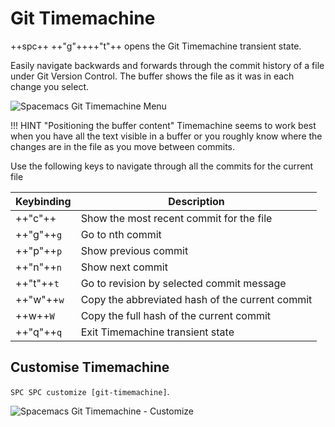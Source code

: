 # Git Timemachine

++spc++  ++"g"++++"t"++ opens the Git Timemachine transient state.

Easily navigate backwards and forwards through the commit history of a file under Git Version Control. The buffer shows the file as it was in each change you select.

![Spacemacs Git Timemachine Menu](https://raw.githubusercontent.com/practicalli/graphic-design/live/editors/spacemacs/screenshots/spacemacs-git-timemachine-menu.png)

!!! HINT "Positioning the buffer content"
    Timemachine seems to work best when you have all the text visible in a buffer or you roughly know where the changes are in the file as you move between commits.


Use the following keys to navigate through all the commits for the current file

| Keybinding | Description                                     |
|------------|-------------------------------------------------|
| ++"c"++    | Show the most recent commit for the file        |
| ++"g"++`g` | Go to nth commit                                |
| ++"p"++`p` | Show previous commit                            |
| ++"n"++`n` | Show next commit                                |
| ++"t"++`t` | Go to revision by selected commit message       |
| ++"w"++`w` | Copy the abbreviated hash of the current commit |
| ++w++`W`   | Copy the full hash of the current commit        |
| ++"q"++`q` | Exit Timemachine transient state                |


## Customise Timemachine

`SPC SPC customize [git-timemachine]`.

![Spacemacs Git Timemachine - Customize](https://raw.githubusercontent.com/practicalli/graphic-design/live/editors/spacemacs/screenshots/spacemacs-git-timemachine-customize.png)
